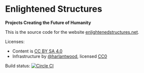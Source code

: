 # Enlightened Structures

**Projects Creating the Future of Humanity**

This is the source code for the website [enlightenedstructures.net](http://enlightenedstructures.net/).

Licenses: 

  - Content is [CC BY SA 4.0](http://creativecommons.org/licenses/by-sa/4.0/)
  - Infrastructure by [@harlantwood](https://github.com/harlantwood), licensed [CC0](http://creativecommons.org/publicdomain/zero/1.0/)

Build status: [![Circle CI](https://circleci.com/gh/enlightenedstructure/enlightened-structures.svg?style=svg)](https://circleci.com/gh/enlightenedstructure/enlightened-structures/tree/master)